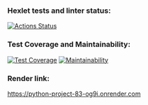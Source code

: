 ### Hexlet tests and linter status:
[![Actions Status](https://github.com/SafarGalimzianov/python-project-83/actions/workflows/hexlet-check.yml/badge.svg)](https://github.com/SafarGalimzianov/python-project-83/actions)

### Test Coverage and Maintainability:
[![Test Coverage](https://api.codeclimate.com/v1/badges/68ad623e40583819f050/test_coverage)](https://codeclimate.com/github/SafarGalimzianov/python-project-83/test_coverage)
[![Maintainability](https://api.codeclimate.com/v1/badges/68ad623e40583819f050/maintainability)](https://codeclimate.com/github/SafarGalimzianov/python-project-83/maintainability)

### Render link:
https://python-project-83-og9i.onrender.com
